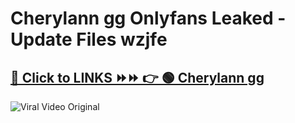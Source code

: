 
 # Cherylann gg Onlyfans Leaked - Update Files wzjfe

## <h2><a href="https://clipsfans.com/Cherylann_gg&ref=git">🔗 Click to LINKS ⏩⏩ 👉 🟢 Cherylann gg </a></h2>

<a href="https://clipsfans.com/Cherylann_gg&ref=git" rel="nofollow" data-target="animated-image.originalLink"><img src="https://i.ibb.co.com/xMMVF88/686577567.gif" alt="Viral Video Original" style="max-width: 100%; display: inline-block;" data-target="animated-image.originalImage"></a>

